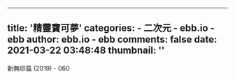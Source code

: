 
---
title: '精靈寶可夢'
categories: 
    - 二次元
    - ebb.io - ebb
author: ebb.io - ebb
comments: false
date: 2021-03-22 03:48:48
thumbnail: ''
---

<div>   
新無印篇 (2019) - 060  
</div>
            